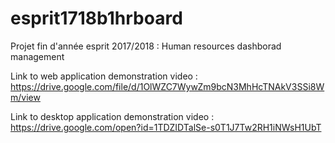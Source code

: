 # esprit1718b1hrboard
Projet fin d'année esprit 2017/2018 : Human resources dashborad management


Link to web application demonstration video : https://drive.google.com/file/d/1OlWZC7WywZm9bcN3MhHcTNAkV3SSi8Wm/view




Link to desktop application demonstration video : https://drive.google.com/open?id=1TDZIDTalSe-s0T1J7Tw2RH1iNWsH1UbT
